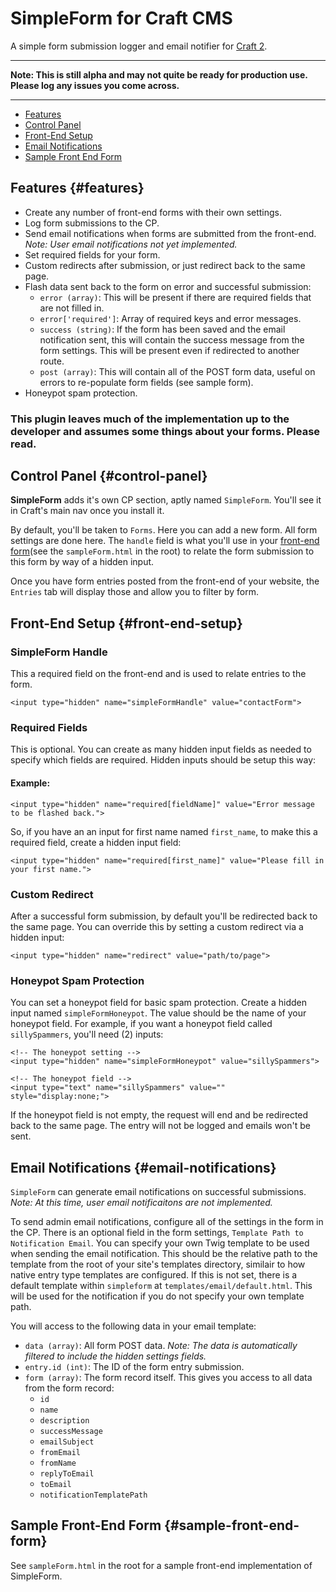 # SimpleForm for Craft CMS

A simple form submission logger and email notifier for [Craft 2](http://buildwithcraft.com).

-----

**Note: This is still alpha and may not quite be ready for production use. Please log any issues you come across.** 

-----

* [Features](#features)
* [Control Panel](#control-panel)
* [Front-End Setup](#front-end-setup)
* [Email Notifications](#email-notifications)
* [Sample Front End Form](#sample-front-end-form)

## Features {#features}


* Create any number of front-end forms with their own settings.
* Log form submissions to the CP.
* Send email notifications when forms are submitted from the front-end. *Note: User email notifications not yet implemented.*
* Set required fields for your form.
* Custom redirects after submission, or just redirect back to the same page.
* Flash data sent back to the form on error and successful submission:
	- `error (array)`: This will be present if there are required fields that are not filled in.
	- `error['required']`: Array of required keys and error messages.
	- `success (string)`: If the form has been saved and the email notification sent, this will contain the success message from the form settings. This will be present even if redirected to another route.
	- `post (array)`: This will contain all of the POST form data, useful on errors to re-populate form fields (see sample form).
* Honeypot spam protection.

### This plugin leaves much of the implementation up to the developer and assumes some things about your forms. Please read.

## Control Panel {#control-panel}

**SimpleForm** adds it's own CP section, aptly named `SimpleForm`. You'll see it in Craft's main nav once you install it.

By default, you'll be taken to `Forms`. Here you can add a new form. All form settings are done here. The `handle` field is what you'll use in your [front-end form](#front-end-form-sample)(see the `sampleForm.html` in the root) to relate the form submission to this form by way of a hidden input.

Once you have form entries posted from the front-end of your website, the `Entries` tab will display those and allow you to filter by form.

## Front-End Setup {#front-end-setup}

### SimpleForm Handle

This a required field on the front-end and is used to relate entries to the form.

	<input type="hidden" name="simpleFormHandle" value="contactForm">

### Required Fields

This is optional. You can create as many hidden input fields as needed to specify which fields are required. Hidden inputs should be setup this way:

#### Example:
	<input type="hidden" name="required[fieldName]" value="Error message to be flashed back.">

So, if you have an an input for first name named `first_name`, to make this a required field, create a hidden input field:

	<input type="hidden" name="required[first_name]" value="Please fill in your first name.">

### Custom Redirect

After a successful form submission, by default you'll be redirected back to the same page. You can override this by setting a custom redirect via a hidden input:

	<input type="hidden" name="redirect" value="path/to/page">

### Honeypot Spam Protection

You can set a honeypot field for basic spam protection. Create a hidden input named `simpleFormHoneypot`. The value should be the name of your honeypot field. For example, if you want a honeypot field called `sillySpammers`, you'll need (2) inputs:

	<!-- The honeypot setting -->
	<input type="hidden" name="simpleFormHoneypot" value="sillySpammers">

	<!-- The honeypot field -->
	<input type="text" name="sillySpammers" value="" style="display:none;">

If the honeypot field is not empty, the request will end and be redirected back to the same page. The entry will not be logged and emails won't be sent.

## Email Notifications {#email-notifications}

`SimpleForm` can generate email notifications on successful submissions. *Note: At this time, user email notificaitons are not implemented.*

To send admin email notifications, configure all of the settings in the form in the CP. There is an optional field in the form settings, `Template Path to Notification Email`. You can specify your own Twig template to be used when sending the email notification. This should be the relative path to the template from the root of your site's templates directory, similair to how native entry type templates are configured. If this is not set, there is a default template within `simpleform` at `templates/email/default.html`. This will be used for the notification if you do not specify your own template path.

You will access to the following data in your email template:

* `data (array)`: All form POST data. *Note: The data is automatically filtered to include the hidden settings fields.*
* `entry.id (int)`: The ID of the form entry submission.
* `form (array)`: The form record itself. This gives you access to all data from the form record:
	- `id`
	- `name`
	- `description`
	- `successMessage`
	- `emailSubject`
	- `fromEmail`
	- `fromName`
	- `replyToEmail`
	- `toEmail`
	- `notificationTemplatePath`

## Sample Front-End Form {#sample-front-end-form}

See `sampleForm.html` in the root for a sample front-end implementation of SimpleForm.









